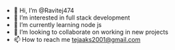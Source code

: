 - 👋 Hi, I’m @Ravitej474
- 👀 I’m interested in full stack development
- 🌱 I’m currently learning node js
- 💞️ I’m looking to collaborate on working in new projects
- 📫 How to reach me tejaaks2001@gmail.com

<!---
Ravitej474/Ravitej474 is a ✨ special ✨ repository because its `README.md` (this file) appears on your GitHub profile.
You can click the Preview link to take a look at your changes.
--->
